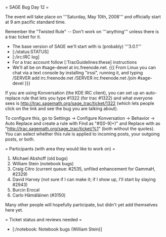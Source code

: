 = SAGE Bug Day 12 =

The event will take place on '''Saturday, May 10th, 2008''' and officially start at 9 am pacific standard time.

Remember the "Twisted Rule" -- Don't work on '''anything''' unless there is a trac ticket for it.

 * The base version of SAGE we'll start with is (probably) '''3.0.1'''
 * [:/status:STATUS]
 * [:/irc:IRC log]
 * For a trac account follow [:TracGuidelines:these] instructions
 * We'll all be on #sage-devel at irc.freenode.net.
{{{
From Linux you can chat via a text console by installing "irssi", running it, and typing
  /SERVER add irc.freenode.net
  /SERVER irc.freenode.net
  /join #sage-devel
}}}

If you are using Konversation (the KDE IRC client), you can set up an auto-replace rule that lets you type #1322 (for trac #1322) and what everyone sees is http://trac.sagemath.org/sage_trac/ticket/1322 (which lets people click on the link and see the bug you are talking about).

To configure this, go to Settings -> Configure Konversation -> Behavior -> Auto Replace and create a rule with Find as "#([0-9]+)" and Replace with as "http://trac.sagemath.org/sage_trac/ticket/%1" (both without the quotes).  You can select whether this rule is applied to incoming posts, your outgoing posts, or both.

= Participants (with area they would like to work on) =
 1. Michael Abshoff (old bugs)
 1. William Stein (notebook bugs)
 1. Craig Citro (current queue: #2535, unfiled enhancement for GammaH, #2329)
 1. David Harvey (not sure if I can make it; if I show up, I'll start by slaying #2943)
 1. Burcin Erocal
 1. Carlo Hämäläinen (#3150)

Many other people will hopefully participate, but didn't yet add themselves here yet.

= Ticket status and reviews needed =
  * [:/notebook: Notebook bugs (William Stein)]
